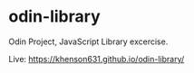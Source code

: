 # odin-library
Odin Project, JavaScript Library excercise.

Live: https://khenson631.github.io/odin-library/
